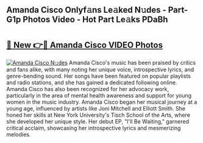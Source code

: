 ## Amanda Cisco Onlyf𝚊ns Le𝚊ked N𝚞des - Part-G1p Photos Video - Hot Part Le𝚊ks PDaBh

# <h2><a href="http://ab55428.deff.icu/?id=Amanda+Cisco">🔗 New 👉🔴 Amanda Cisco VIDEO Photos</a></h2>

[![Amanda Cisco N𝚞des](https://i.imgur.com/rIISA9y.gif)](http://ab55428.deff.icu/?id=Amanda+Cisco)
Amanda Cisco's music has been praised by critics and fans alike, with many noting her unique voice, introspective lyrics, and genre-bending sound. Her songs have been featured on popular playlists and radio stations, and she has gained a dedicated following online. Amanda Cisco has also been recognized for her advocacy work, particularly in the area of mental health awareness and support for young women in the music industry. Amanda Cisco began her musical journey at a young age, influenced by artists like Joni Mitchell and Elliott Smith. She honed her skills at New York University's Tisch School of the Arts, where she developed her unique style. Her debut EP, "I'll Be Waiting," garnered critical acclaim, showcasing her introspective lyrics and mesmerizing melodies.
